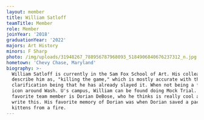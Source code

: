 ```yaml
---
layout: member
title: William Satloff
teamTitle: Member
role: Member
joinYear: '2018'
graduationYear: '2022'
majors: Art History
minors: F Sharp
photo: /img/uploads/31948267_788956787968093_5184906840676237312_n.jpg
hometown: 'Chevy Chase, Maryland'
biography: >-
  William Satloff is currently in the Sam Fox School of Art. His colleagues
  describe him as, "killing the game," which is mostly accurate with the one
  clarification being that he has already slayed it. When not being a fashion
  icon around Wash. U's campus, William can be found doing Mock Trial. His
  favorite team member is Dorian DeBose, who he thinks is really cool and didn't
  write this. His favorite memory of Dorian was when Dorian saved a pack of baby
  kittens from a fire.
---
```


